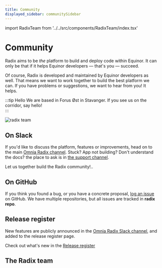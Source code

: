 ```yaml
---
title: Community
displayed_sidebar: communitySidebar
---
```

import RadixTeam from '../../src/components/RadixTeam/index.tsx'

# Community

Radix aims to be _the_ platform to build and deploy code within Equinor. It can only be that if it helps Equinor developers — that's you — succeed.

Of course, Radix is developed and maintained by Equinor developers as well. That means we want to work together to build the best platform we can. If you have problems or suggestions, we want to hear from you! It helps.

:::tip Hello
We are based in Forus Øst in Stavanger. If you see us on the corridor, say hello!  
:::

 ![radix team](/images/Toppbilde.jpg)

## On Slack

If you'd like to discuss the platform, features or improvements, head on to the main [Omnia Radix channel](https://equinor.slack.com/messages/C8U7XGGAJ). Stuck? App not building? Don't understand the docs? the place to ask is in [the support channel](https://equinor.slack.com/messages/CBKM6N2JY).

Let us together build the Radix community!..

## On GitHub

If you think you found a bug, or you have a concrete proposal, [log an issue](https://github.com/equinor/radix/issues) on GitHub. We have multiple repositories, but all issues are tracked in **radix repo**.

## Release register

New features are publicly announced in the [Omnia Radix Slack channel](https://equinor.slack.com/messages/C8U7XGGAJ), and added to the release register page.  

Check out what's new in the [Release register](/docs/docs/topic-releases/index.md)

## The Radix team

<RadixTeam />
